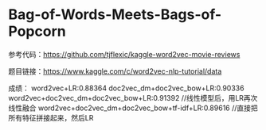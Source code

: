 # Bag-of-Words-Meets-Bags-of-Popcorn

参考代码：https://github.com/tjflexic/kaggle-word2vec-movie-reviews

题目链接：https://www.kaggle.com/c/word2vec-nlp-tutorial/data

成绩：
	word2vec+LR:0.88364
	doc2vec_dm+doc2vec_bow+LR:0.90336
	word2vec+doc2vec_dm+doc2vec_bow+LR:0.91392 //线性模型后，用LR再次线性融合
	word2vec+doc2vec_dm+doc2vec_bow+tf-idf+LR:0.89616 //直接把所有特征拼接起来，然后LR
